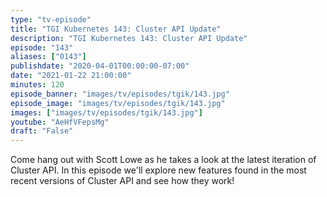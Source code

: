 ```yaml
---
type: "tv-episode"
title: "TGI Kubernetes 143: Cluster API Update"
description: "TGI Kubernetes 143: Cluster API Update"
episode: "143"
aliases: ["0143"]
publishdate: "2020-04-01T00:00:00-07:00"
date: "2021-01-22 21:00:00"
minutes: 120
episode_banner: "images/tv/episodes/tgik/143.jpg"
episode_image: "images/tv/episodes/tgik/143.jpg"
images: ["images/tv/episodes/tgik/143.jpg"]
youtube: "AeHfVFepsMg"
draft: "False"
---
```


Come hang out with Scott Lowe as he takes a look at the latest iteration of Cluster API. In this episode we'll explore new features found in the most recent versions of Cluster API and see how they work!